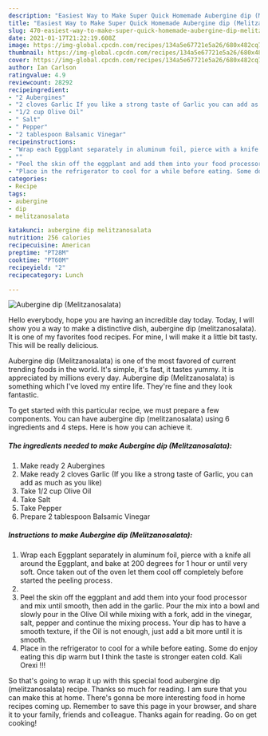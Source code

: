 ```yaml
---
description: "Easiest Way to Make Super Quick Homemade Aubergine dip (Melitzanosalata)"
title: "Easiest Way to Make Super Quick Homemade Aubergine dip (Melitzanosalata)"
slug: 470-easiest-way-to-make-super-quick-homemade-aubergine-dip-melitzanosalata
date: 2021-01-17T21:22:19.608Z
image: https://img-global.cpcdn.com/recipes/134a5e67721e5a26/680x482cq70/aubergine-dip-melitzanosalata-recipe-main-photo.jpg
thumbnail: https://img-global.cpcdn.com/recipes/134a5e67721e5a26/680x482cq70/aubergine-dip-melitzanosalata-recipe-main-photo.jpg
cover: https://img-global.cpcdn.com/recipes/134a5e67721e5a26/680x482cq70/aubergine-dip-melitzanosalata-recipe-main-photo.jpg
author: Ian Carlson
ratingvalue: 4.9
reviewcount: 28292
recipeingredient:
- "2 Aubergines"
- "2 cloves Garlic If you like a strong taste of Garlic you can add as much as you like"
- "1/2 cup Olive Oil"
- " Salt"
- " Pepper"
- "2 tablespoon Balsamic Vinegar"
recipeinstructions:
- "Wrap each Eggplant separately in aluminum foil, pierce with a knife all around the Eggplant, and bake at 200 degrees for 1 hour or until very soft. Once taken out of the oven let them cool off completely before started the peeling process."
- ""
- "Peel the skin off the eggplant and add them into your food processor and mix until smooth, then add in the garlic. Pour the mix into a bowl and slowly pour in the Olive Oil while mixing with a fork, add in the vinegar, salt, pepper and continue the mixing process. Your dip has to have a smooth texture, if the Oil is not enough, just add a bit more until it is smooth."
- "Place in the refrigerator to cool for a while before eating. Some do enjoy eating this dip warm but I think the taste is stronger eaten cold. Kali Orexi !!!"
categories:
- Recipe
tags:
- aubergine
- dip
- melitzanosalata

katakunci: aubergine dip melitzanosalata 
nutrition: 256 calories
recipecuisine: American
preptime: "PT28M"
cooktime: "PT60M"
recipeyield: "2"
recipecategory: Lunch

---
```



![Aubergine dip (Melitzanosalata)](https://img-global.cpcdn.com/recipes/134a5e67721e5a26/680x482cq70/aubergine-dip-melitzanosalata-recipe-main-photo.jpg)

Hello everybody, hope you are having an incredible day today. Today, I will show you a way to make a distinctive dish, aubergine dip (melitzanosalata). It is one of my favorites food recipes. For mine, I will make it a little bit tasty. This will be really delicious.

Aubergine dip (Melitzanosalata) is one of the most favored of current trending foods in the world. It's simple, it's fast, it tastes yummy. It is appreciated by millions every day. Aubergine dip (Melitzanosalata) is something which I've loved my entire life. They're fine and they look fantastic.




To get started with this particular recipe, we must prepare a few components. You can have aubergine dip (melitzanosalata) using 6 ingredients and 4 steps. Here is how you can achieve it.

<!--inarticleads1-->

##### The ingredients needed to make Aubergine dip (Melitzanosalata):

1. Make ready 2 Aubergines
1. Make ready 2 cloves Garlic (If you like a strong taste of Garlic, you can add as much as you like)
1. Take 1/2 cup Olive Oil
1. Take  Salt
1. Take  Pepper
1. Prepare 2 tablespoon Balsamic Vinegar




<!--inarticleads2-->

##### Instructions to make Aubergine dip (Melitzanosalata):

1. Wrap each Eggplant separately in aluminum foil, pierce with a knife all around the Eggplant, and bake at 200 degrees for 1 hour or until very soft. Once taken out of the oven let them cool off completely before started the peeling process.
1. 
1. Peel the skin off the eggplant and add them into your food processor and mix until smooth, then add in the garlic. Pour the mix into a bowl and slowly pour in the Olive Oil while mixing with a fork, add in the vinegar, salt, pepper and continue the mixing process. Your dip has to have a smooth texture, if the Oil is not enough, just add a bit more until it is smooth.
1. Place in the refrigerator to cool for a while before eating. Some do enjoy eating this dip warm but I think the taste is stronger eaten cold. Kali Orexi !!!




So that's going to wrap it up with this special food aubergine dip (melitzanosalata) recipe. Thanks so much for reading. I am sure that you can make this at home. There's gonna be more interesting food in home recipes coming up. Remember to save this page in your browser, and share it to your family, friends and colleague. Thanks again for reading. Go on get cooking!
